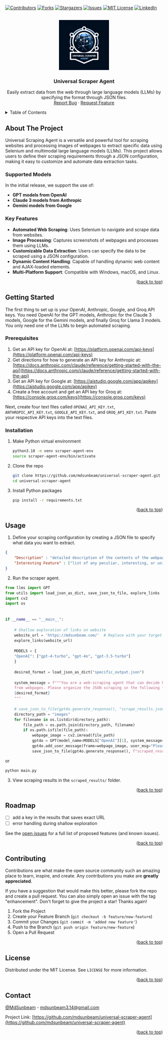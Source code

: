 <!-- Improved compatibility of back to top link: See: https://github.com/othneildrew/Best-README-Template/pull/73 -->
<a name="readme-top"></a>
<!--
*** Thanks for checking out the Best-README-Template. If you have a suggestion
*** that would make this better, please fork the repo and create a pull request
*** or simply open an issue with the tag "enhancement".
*** Don't forget to give the project a star!
*** Thanks again! Now go create something AMAZING! :D
-->



<!-- PROJECT SHIELDS -->
<!--
*** I'm using markdown "reference style" links for readability.
*** Reference links are enclosed in brackets [ ] instead of parentheses ( ).
*** See the bottom of this document for the declaration of the reference variables
*** for contributors-url, forks-url, etc. This is an optional, concise syntax you may use.
*** https://www.markdownguide.org/basic-syntax/#reference-style-links
-->
[![Contributors][contributors-shield]][contributors-url]
[![Forks][forks-shield]][forks-url]
[![Stargazers][stars-shield]][stars-url]
[![Issues][issues-shield]][issues-url]
[![MIT License][license-shield]][license-url]
[![LinkedIn][linkedin-shield]][linkedin-url]



<!-- PROJECT LOGO -->
<br />
<div align="center">
  <a href="https://github.com/mdsunbeam/universal-scraper-agent">
    <img src="misc/scraper-agent-logo.png" alt="Logo" width="160" height="160">
  </a>

<h3 align="center">Universal Scraper Agent</h3>

  <p align="center">
    Easily extract data from the web through large language models (LLMs) by specifying the format through JSON files.
    <br />
    <!-- <a href="https://github.com/mdsunbeam/llm-hub"><strong>Explore the docs »</strong></a>
    <br />
    <br />
    <a href="https://github.com/mdsunbeam/llm-hub">View Demo</a> -->
    <!-- · -->
    <a href="https://github.com/mdsunbeam/universal-scraper-agent/issues/new?labels=bug&template=bug-report---.md">Report Bug</a>
    ·
    <a href="https://github.com/mdsunbeam/universal-scraper-agent/issues/new?labels=enhancement&template=feature-request---.md">Request Feature</a>
  </p>
</div>



<!-- TABLE OF CONTENTS -->
<details>
  <summary>Table of Contents</summary>
  <ol>
    <li>
      <a href="#about-the-project">About The Project</a>
    </li>
    <li>
      <a href="#getting-started">Getting Started</a>
      <ul>
        <li><a href="#prerequisites">Prerequisites</a></li>
        <li><a href="#installation">Installation</a></li>
      </ul>
    </li>
    <li><a href="#usage">Usage</a></li>
    <li><a href="#roadmap">Roadmap</a></li>
    <li><a href="#contributing">Contributing</a></li>
    <li><a href="#license">License</a></li>
    <li><a href="#contact">Contact</a></li>
  </ol>
</details>



<!-- ABOUT THE PROJECT -->
## About The Project

Universal Scraping Agent is a versatile and powerful tool for scraping websites and processing images of webpages to extract specific data using Selenium and multimodal large language models (LLMs). This project allows users to define their scraping requirements through a JSON configuration, making it easy to customize and automate data extraction tasks.

### Supported Models

In the initial release, we support the use of:

- **GPT models from OpenAI**
- **Claude 3 models from Anthropic**
- **Gemini models from Google**

### Key Features

- **Automated Web Scraping**: Uses Selenium to navigate and scrape data from websites.
- **Image Processing**: Captures screenshots of webpages and processes them using LLMs.
- **Customizable Data Extraction**: Users can specify the data to be scraped using a JSON configuration.
- **Dynamic Content Handling**: Capable of handling dynamic web content and AJAX-loaded elements.
- **Multi-Platform Support**: Compatible with Windows, macOS, and Linux.

<p align="right">(<a href="#readme-top">back to top</a>)</p>


<!-- GETTING STARTED -->
## Getting Started

The first thing to set up is your OpenAI, Anthropic, Google, and Groq API keys. You need OpenAI for the GPT models, Anthropic for the Claude 3 models, Google for the Gemini models, and finally Groq for Llama 3 models. You only need one of the LLMs to begin automated scraping.

### Prerequisites

1. Get an API key for OpenAI at: [https://platform.openai.com/api-keys](https://platform.openai.com/api-keys)
2. Get directions for how to generate an API key for Anthropic at: [https://docs.anthropic.com/claude/reference/getting-started-with-the-api](https://docs.anthropic.com/claude/reference/getting-started-with-the-api)
3. Get an API key for Google at: [https://aistudio.google.com/app/apikey](https://aistudio.google.com/app/apikey)
4. Create a free account and get an API key for Groq at: [https://console.groq.com/keys](https://console.groq.com/keys)

Next, create four text files called `OPENAI_API_KEY.txt`, `ANTHROPIC_API_KEY.txt`, `GOOGLE_API_KEY.txt`, and `GROQ_API_KEY.txt`. Paste your respective API keys into the text files.

### Installation

1. Make Python virtual environment
   ```sh
   python3.10 -m venv scraper-agent-env
   source scraper-agent-env/bin/activate
   ```
2. Clone the repo
   ```sh
   git clone https://github.com/mdsunbeam/universal-scraper-agent.git
   cd universal-scraper-agent
   ```
3. Install Python packages
   ```sh
   pip install -r requirements.txt 
   ```

<p align="right">(<a href="#readme-top">back to top</a>)</p>



<!-- USAGE EXAMPLES -->
## Usage

1. Define your scraping configuration by creating a JSON file to specify what data you want to extract.

```json
{
    "Description" : "detailed description of the contents of the webpage",
    "Interesting Feature" : ["list of any peculiar, interesting, or unique features about the page"]
}
```

2. Run the scraper agent.

```python
from llms import GPT
from utils import load_json_as_dict, save_json_to_file, explore_links
import cv2
import os


if __name__ == "__main__":

    # Shallow exploration of links on website
    website_url = 'https://mdsunbeam.com/'  # Replace with your target website
    explore_links(website_url)

    MODELS = {
    "OpenAI": ["gpt-4-turbo", "gpt-4o", "gpt-3.5-turbo"]
    }

    desired_format = load_json_as_dict("specific_output.json")
    
    system_message = f"""You are a web-scraping agent that can decide how to scrape information
    from webpages. Please organize the JSON scraping in the following format: \n
    {desired_format}
    """

    # save_json_to_file(gpt4o.generate_response(), "scrape_results.json")
    directory_path = "images"
    for filename in os.listdir(directory_path):
        file_path = os.path.join(directory_path, filename)
        if os.path.isfile(file_path):
            webpage_image = cv2.imread(file_path)
            gpt4o = GPT(model_name=MODELS["OpenAI"][1], system_message=system_message)
            gpt4o.add_user_message(frame=webpage_image, user_msg="Please give me results in the desired JSON form.")
            save_json_to_file(gpt4o.generate_response(), f"scraped_results/result_{filename}.json")

```
or
```sh
python main.py
```

3. View scraping results in the `scraped_results/` folder.

<p align="right">(<a href="#readme-top">back to top</a>)</p>



<!-- ROADMAP -->
## Roadmap

- [ ] add a key in the results that saves exact URL
- [ ] error handling during shallow exploration

See the [open issues](https://github.com/mdsunbeam/llm-hub/issues) for a full list of proposed features (and known issues).

<p align="right">(<a href="#readme-top">back to top</a>)</p>



<!-- CONTRIBUTING -->
## Contributing

Contributions are what make the open source community such an amazing place to learn, inspire, and create. Any contributions you make are **greatly appreciated**.

If you have a suggestion that would make this better, please fork the repo and create a pull request. You can also simply open an issue with the tag "enhancement".
Don't forget to give the project a star! Thanks again!

1. Fork the Project
2. Create your Feature Branch (`git checkout -b feature/new-feature`)
3. Commit your Changes (`git commit -m 'added new feature'`)
4. Push to the Branch (`git push origin feature/new-feature`)
5. Open a Pull Request

<p align="right">(<a href="#readme-top">back to top</a>)</p>



<!-- LICENSE -->
## License

Distributed under the MIT License. See `LICENSE` for more information.

<p align="right">(<a href="#readme-top">back to top</a>)</p>



<!-- CONTACT -->
## Contact

[@MdSunbeam](https://twitter.com/MdSunbeam) - mdsunbeam3.14@gmail.com

Project Link: [https://github.com/mdsunbeam/universal-scraper-agent](https://github.com/mdsunbeam/universal-scraper-agent)

<p align="right">(<a href="#readme-top">back to top</a>)</p>

<!-- MARKDOWN LINKS & IMAGES -->
<!-- https://www.markdownguide.org/basic-syntax/#reference-style-links -->
[contributors-shield]: https://img.shields.io/github/contributors/mdsunbeam/universal-scraper-agent.svg?style=for-the-badge
[contributors-url]: https://github.com/mdsunbeam/universal-scraper-agent/graphs/contributors
[forks-shield]: https://img.shields.io/github/forks/mdsunbeam/universal-scraper-agent.svg?style=for-the-badge
[forks-url]: https://github.com/mdsunbeam/universal-scraper-agent/network/members
[stars-shield]: https://img.shields.io/github/stars/mdsunbeam/universal-scraper-agent.svg?style=for-the-badge
[stars-url]: https://github.com/mdsunbeam/universal-scraper-agent/stargazers
[issues-shield]: https://img.shields.io/github/issues/mdsunbeam/universal-scraper-agent.svg?style=for-the-badge
[issues-url]: https://github.com/mdsunbeam/universal-scraper-agent/issues
[license-shield]: https://img.shields.io/github/license/mdsunbeam/universal-scraper-agent.svg?style=for-the-badge
[license-url]: https://github.com/mdsunbeam/universal-scraper-agent/blob/main/LICENSE
[linkedin-shield]: https://img.shields.io/badge/-LinkedIn-black.svg?style=for-the-badge&logo=linkedin&colorB=555
[linkedin-url]: https://linkedin.com/in/mdsunbeam
